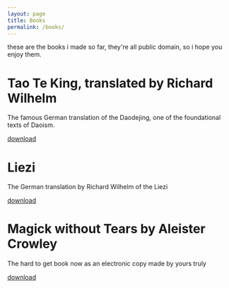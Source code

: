 ```yaml
---
layout: page
title: Books
permalink: /books/
---
```


these are the books i made so far, they're all public domain, so i hope you enjoy them.

# Tao Te King, translated by Richard Wilhelm

The famous German translation of the Daodejing, one of the foundational texts of Daoism.

[download](/books/ttk.epub)

# Liezi

The German translation by Richard Wilhelm of the Liezi

[download](/books/ld.epub)

# Magick without Tears by Aleister Crowley

The hard to get book now as an electronic copy made by yours truly

[download](/books/mwt.epub)
